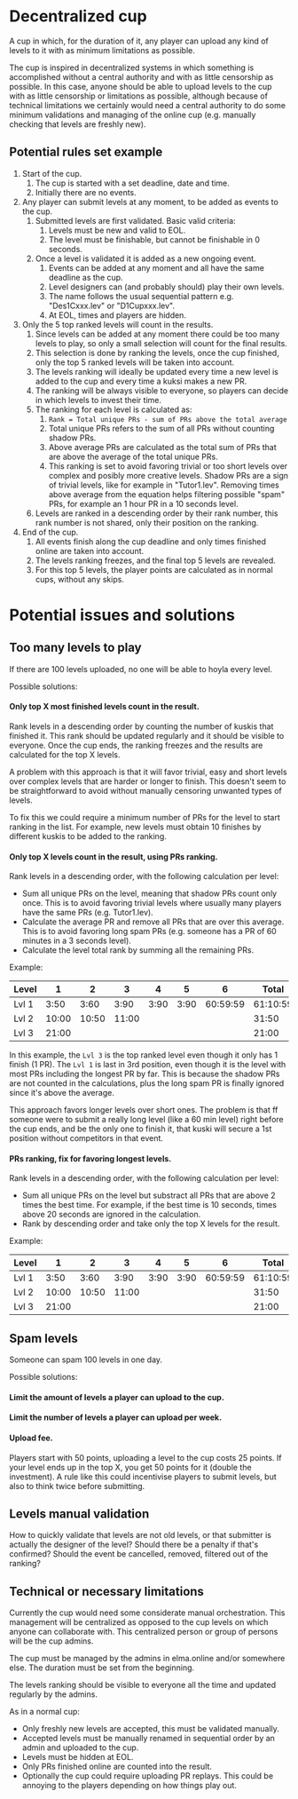 # Decentralized cup
A cup in which, for the duration of it, any player can upload any kind of levels to it with as minimum limitations as possible.

The cup is inspired in decentralized systems in which something is accomplished without a central authority and with as little censorship as possible. In this case, anyone should be able to upload levels to the cup with as little censorship or limitations as possible, although because of technical limitations we certainly would need a central authority to do some minimum validations and managing of the online cup (e.g. manually checking that levels are freshly new).

## Potential rules set example

1. Start of the cup.
    1. The cup is started with a set deadline, date and time.
    2. Initially there are no events.
2. Any player can submit levels at any moment, to be added as events to the cup.
    1. Submitted levels are first validated. Basic valid criteria:
        1. Levels must be new and valid to EOL.
        2. The level must be finishable, but cannot be finishable in 0 seconds.
    2. Once a level is validated it is added as a new ongoing event.
        1. Events can be added at any moment and all have the same deadline as the cup.
        2. Level designers can (and probably should) play their own levels.
        3. The name follows the usual sequential pattern e.g. "Des1Cxxx.lev" or "D1Cupxxx.lev".
        4. At EOL, times and players are hidden.
3. Only the 5 top ranked levels will count in the results.
    1. Since levels can be added at any moment there could be too many levels to play, so only a small selection will count for the final results.
    2. This selection is done by ranking the levels, once the cup finished, only the top 5 ranked levels will be taken into account.
    3. The levels ranking will ideally be updated every time a new level is added to the cup and every time a kuksi makes a new PR.
    4. The ranking will be always visible to everyone, so players can decide in which levels to invest their time.
    6. The ranking for each level is calculated as:
        1. `Rank = Total unique PRs - sum of PRs above the total average ` 
        2. Total unique PRs refers to the sum of all PRs without counting shadow PRs.
        3. Above average PRs are calculated as the total sum of PRs that are above the average of the total unique PRs.
        4. This ranking is set to avoid favoring trivial or too short levels over complex and posibly more creative levels. Shadow PRs are a sign of trivial levels, like for example in "Tutor1.lev". Removing times above average from the equation helps filtering possible "spam" PRs, for example an 1 hour PR in a 10 seconds level.
    7. Levels are ranked in a descending order by their rank number, this rank number is not shared, only their position on the ranking.
4. End of the cup.
    1. All events finish along the cup deadline and only times finished online are taken into account. 
    2. The levels ranking freezes, and the final top 5 levels are revealed.
    3. For this top 5 levels, the player points are calculated as in normal cups, without any skips.

# Potential issues and solutions

## Too many levels to play

If there are 100 levels uploaded, no one will be able to hoyla every level.

Possible solutions:
#### Only top X most finished levels count in the result.
Rank levels in a descending order by counting the number of kuskis that finished it. This rank should be updated regularly and it should be visible to everyone. Once the cup ends, the ranking freezes and the results are calculated for the top X levels.

A problem with this approach is that it will favor trivial, easy and short levels over complex levels that are harder or longer to finish. This doesn't seem to be straightforward to avoid without manually censoring unwanted types of levels.  

To fix this we could require a minimum number of PRs for the level to start ranking in the list. For example, new levels must obtain 10 finishes by different kuskis to be added to the ranking.

#### Only top X levels count in the result, using PRs ranking.
Rank levels in a descending order, with the following calculation per level:
- Sum all unique PRs on the level, meaning that shadow PRs count only once. This is to avoid favoring trivial levels where usually many players have the same PRs (e.g. Tutor1.lev).
- Calculate the average PR and remove all PRs that are over this average. This is to avoid favoring long spam PRs (e.g. someone has a PR of 60 minutes in a 3 seconds level).
- Calculate the level total rank by summing all the remaining PRs.

Example: 

<table><thead><tr><th>Level</th><th>1</th><th>2</th><th>3</th><th>4</th><th>5</th><th>6</th><th>Total</th><th>Average</th><th>Rank</th><th>Top</th></tr></thead><tbody><tr><td>Lvl 1</td><td>3:50</td><td>3:60</td><td>3:90</td><td>3:90</td><td>3:90</td><td>60:59:59</td><td>61:10:59</td><td>15:17:64</td><td>11:00</td><td>3</td></tr><tr><td>Lvl 2</td><td>10:00</td><td>10:50</td><td>11:00</td><td></td><td></td><td></td><td>31:50</td><td>10:50</td><td>20:50</td><td>2</td></tr><tr><td>Lvl 
3</td><td>21:00</td><td></td><td></td><td></td><td></td><td></td><td>21:00</td><td>21:00</td><td>21:00</td><td>1</td></tr></tbody></table>

In this example, the `Lvl 3` is the top ranked level even though it only has 1 finish (1 PR). The `Lvl 1` is last in 3rd position, even though it is the level with most PRs including the longest PR by far. This is because the shadow PRs are not counted in the calculations, plus the long spam PR is finally ignored since it's above the average.

This approach favors longer levels over short ones. The problem is that ff someone were to submit a really long level (like a 60 min level) right before the cup ends, and be the only one to finish it, that kuski will secure a 1st position without competitors in that event.

#### PRs ranking, fix for favoring longest levels.

Rank levels in a descending order, with the following calculation per level:
- Sum all unique PRs on the level but substract all PRs that are above 2 times the best time. For example, if the best time is 10 seconds, times above 20 seconds are ignored in the calculation.
- Rank by descending order and take only the top X levels for the result.

Example:

<table><thead><tr><th>Level</th><th>1</th><th>2</th><th>3</th><th>4</th><th>5</th><th>6</th><th>Total</th><th>Rank</th><th>Top</th></tr></thead><tbody><tr><td>Lvl 1</td><td>3:50</td><td>3:60</td><td>3:90</td><td>3:90</td><td>3:90</td><td>60:59:59</td><td>61:10:59</td><td>11:00</td><td>3</td></tr><tr><td>Lvl 2</td><td>10:00</td><td>10:50</td><td>11:00</td><td></td><td></td><td></td><td>31:50</td><td>31:50</td><td>1</td></tr><tr><td>Lvl 3</td><td>21:00</td><td></td><td></td><td></td><td></td><td></td><td>21:00</td><td>21:00</td><td>2</td></tr></tbody></table>

## Spam levels

Someone can spam 100 levels in one day. 

Possible solutions:
#### Limit the amount of levels a player can upload to the cup.
#### Limit the number of levels a player can upload per week.
#### Upload fee.
Players start with 50 points, uploading a level to the cup costs 25 points.
If your level ends up in the top X, you get 50 points for it (double the investment). 
A rule like this could incentivise players to submit levels, but also to think twice before submitting.

## Levels manual validation

How to quickly validate that levels are not old levels, or that submitter is actually the designer of the level? Should there be a penalty if that's confirmed? Should the event be cancelled, removed, filtered out of the ranking?

## Technical or necessary limitations

Currently the cup would need some considerate manual orchestration. This management will be centralized as opposed to the cup levels on which anyone can collaborate with. This centralized person or group of persons will be the cup admins.

The cup must be managed by the admins in elma.online and/or somewhere else. The duration must be set from the beginning.

The levels ranking should be visible to everyone all the time and updated regularly by the admins.

As in a normal cup:
- Only freshly new levels are accepted, this must be validated manually.
- Accepted levels must be manually renamed in sequential order by an admin and uploaded to the cup.
- Levels must be hidden at EOL.
- Only PRs finished online are counted into the result.
- Optionally the cup could require uploading PR replays. This could be annoying to the players depending on how things play out.
